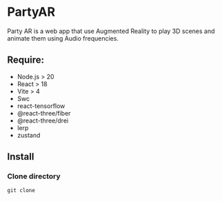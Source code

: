 # PartyAR

Party AR is a web app that use Augmented Reality to play 3D scenes and animate them using Audio frequencies.

## Require:
* Node.js > 20
* React > 18
* Vite > 4
* Swc 
* react-tensorflow
* @react-three/fiber
* @react-three/drei
* lerp
* zustand

## Install

### Clone directory
```
git clone 

```
